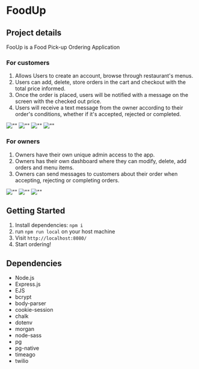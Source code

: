 FoodUp
=========

## Project details

FooUp is a Food Pick-up Ordering Application

### For customers
1. Allows Users to create an account, browse through restaurant's menus.
2. Users can add, delete, store orders in the cart and checkout with the total price informed.
3. Once the order is placed, users will be notified with a message on the screen with the checked out price.
4. Users will receive a text message from the owner according to their order's conditions, whether if it's accepted, rejected or completed.

![""](https://github.com/fbssaejun/foodUp/blob/master/public/images/user-path/Landing%20page.png)
![""](https://github.com/fbssaejun/foodUp/blob/master/public/images/user-path/Menu%20page.png)
![""](https://github.com/fbssaejun/foodUp/blob/master/public/images/user-path/checkout%20page.png)
![""](https://github.com/fbssaejun/foodUp/blob/master/public/images/user-path/Complete%20order.png)



### For owners
1. Owners have their own unique admin access to the app.
2. Owners has their own dashboard where they can modify, delete, add orders and menu items.
3. Owners can send messages to customers about their order when accepting, rejecting or completing orders.

![""](https://github.com/fbssaejun/foodUp/blob/master/public/images/owner-path/Accept%20order.png)
![""](https://github.com/fbssaejun/foodUp/blob/master/public/images/owner-path/Edit%20order.png)
![""](https://github.com/fbssaejun/foodUp/blob/master/public/images/owner-path/Create%20new%20order.png)





## Getting Started

1. Install dependencies: `npm i`
2. run `npm run local` on your host machine
3. Visit `http://localhost:8080/`
4. Start ordering! 

## Dependencies

- Node.js
- Express.js
- EJS
- bcrypt
- body-parser
- cookie-session
- chalk
- dotenv
- morgan
- node-sass
- pg
- pg-native
- timeago
- twilio
